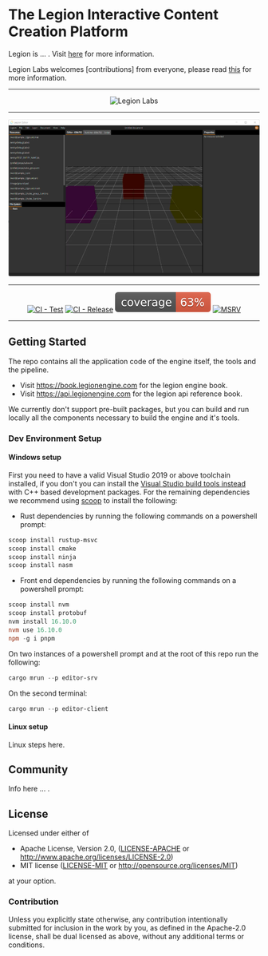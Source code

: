 # The **Legion** Interactive Content Creation Platform

Legion is ... . Visit [here](https://legionengine.com) for more information.

Legion Labs welcomes [contributions] from everyone, please read [this](./CONTRIBUTING.md) for more information.

---

<p align="center">
   <img alt="Legion Labs" src="https://legionlabs.com/images/logo.png" width="340" >
</p>

---

<p align="center">
   <img alt="Legion Engine" src="https://github.com/legion-labs/legion/raw/main/build/snapshot.png" style="max-width: 100%;">
</p>

---

<p align="center">
    <a href="https://github.com/legion-labs/legion/actions/workflows/ci_test.yml"><img src="https://github.com/legion-labs/legion/actions/workflows/ci_test.yml/badge.svg" alt="CI - Test" style="max-width: 100%;"></a>
    <a href="https://github.com/legion-labs/legion/actions/workflows/release.yml"><img src="https://github.com/legion-labs/legion/actions/workflows/release.yml/badge.svg" alt="CI - Release" style="max-width: 100%;"></a>
    <a href="https://cov.legionengine.com/index.html" rel="nofollow"><img src="https://github.com/legion-labs/legion/raw/main/build/coverage.svg" alt="Coverage"  style="max-width: 100%;"></a>
    <a href="https://www.rust-lang.org/tools/install"><img src="https://img.shields.io/badge/msrv-1.57-green" alt="MSRV" style="max-width: 100%;"></a></p>
</p>

---

## Getting Started

The repo contains all the application code of the engine itself, the tools and the pipeline.

- Visit https://book.legionengine.com for the legion engine book.
- Visit https://api.legionengine.com for the legion api reference book.

We currently don't support pre-built packages, but you can build and run locally all the components necessary to build the engine and it's tools.

### Dev Environment Setup

#### Windows setup

First you need to have a valid Visual Studio 2019 or above toolchain installed, if you don't you can install the [Visual Studio build tools instead](https://aka.ms/vs/17/release/vs_BuildTools.exe) with C++ based development packages. For the remaining dependencies we recommend using [scoop](https://scoop.sh/) to install the following:

- Rust dependencies by running the following commands on a powershell prompt:

```powershell
scoop install rustup-msvc
scoop install cmake
scoop install ninja
scoop install nasm
```

- Front end dependencies by running the following commands on a powershell prompt:

```powershell
scoop install nvm
scoop install protobuf
nvm install 16.10.0
nvm use 16.10.0
npm -g i pnpm
```

On two instances of a powershell prompt and at the root of this repo run the following:

```powershell
cargo mrun --p editor-srv
```

On the second terminal:

```powershell
cargo mrun --p editor-client
```

#### Linux setup

Linux steps here.

## Community

Info here ... .

## License

Licensed under either of

- Apache License, Version 2.0, ([LICENSE-APACHE](LICENSE-APACHE) or http://www.apache.org/licenses/LICENSE-2.0)
- MIT license ([LICENSE-MIT](LICENSE-MIT) or http://opensource.org/licenses/MIT)

at your option.

### Contribution

Unless you explicitly state otherwise, any contribution intentionally submitted for inclusion in the work by you, as defined in the Apache-2.0 license, shall be dual licensed as above, without any
additional terms or conditions.
